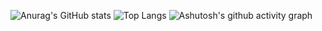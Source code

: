 ![Anurag's GitHub stats](https://github-readme-stats.vercel.app/api?username=foxhappystar)
![Top Langs](https://github-readme-stats.vercel.app/api/top-langs/?username=foxhappystar)
![Ashutosh's github activity graph](https://github-readme-activity-graph.vercel.app/graph?username=foxhappystar)
